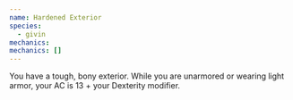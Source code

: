 ```yaml
---
name: Hardened Exterior
species:
  - givin
mechanics:
mechanics: []
---
```

You have a tough, bony exterior. While you are unarmored or wearing light armor, your AC is 13 + your Dexterity modifier.
